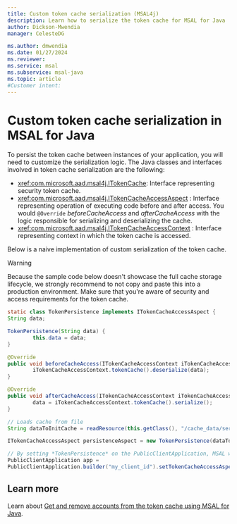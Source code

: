 ```yaml
---
title: Custom token cache serialization (MSAL4j)
description: Learn how to serialize the token cache for MSAL for Java
author: Dickson-Mwendia
manager: CelesteDG

ms.author: dmwendia
ms.date: 01/27/2024
ms.reviewer:
ms.service: msal
ms.subservice: msal-java
ms.topic: article
#Customer intent: 
---
```


# Custom token cache serialization in MSAL for Java

To persist the token cache between instances of your application, you will need to customize the serialization logic. The Java classes and interfaces involved in token cache serialization are the following:

- <xref:com.microsoft.aad.msal4j.ITokenCache>: Interface representing security token cache.
- <xref:com.microsoft.aad.msal4j.ITokenCacheAccessAspect> : Interface representing operation of executing code before and after access. You would `@Override` *beforeCacheAccess* and *afterCacheAccess* with the logic responsible for serializing and deserializing the cache.
- <xref:com.microsoft.aad.msal4j.ITokenCacheAccessContext> : Interface representing context in which the token cache is accessed.

Below is a naive implementation of custom serialization of the token cache.

>[!WARNING]
>Because the sample code below doesn't showcase the full cache storage lifecycle, we strongly recommend to not copy and paste this into a production environment. Make sure that you're aware of security and access requirements for the token cache.

```java
static class TokenPersistence implements ITokenCacheAccessAspect {
String data;

TokenPersistence(String data) {
        this.data = data;
}

@Override
public void beforeCacheAccess(ITokenCacheAccessContext iTokenCacheAccessContext) {
        iTokenCacheAccessContext.tokenCache().deserialize(data);
}

@Override
public void afterCacheAccess(ITokenCacheAccessContext iTokenCacheAccessContext) {
        data = iTokenCacheAccessContext.tokenCache().serialize();
}
```

```java
// Loads cache from file
String dataToInitCache = readResource(this.getClass(), "/cache_data/serialized_cache.json");

ITokenCacheAccessAspect persistenceAspect = new TokenPersistence(dataToInitCache);

// By setting *TokenPersistence* on the PublicClientApplication, MSAL will call *beforeCacheAccess()* before accessing the cache and *afterCacheAccess()* after accessing the cache. 
PublicClientApplication app = 
PublicClientApplication.builder("my_client_id").setTokenCacheAccessAspect(persistenceAspect).build();
```

## Learn more

Learn about [Get and remove accounts from the token cache using MSAL for Java](msal-java-get-remove-accounts-token-cache.md).
